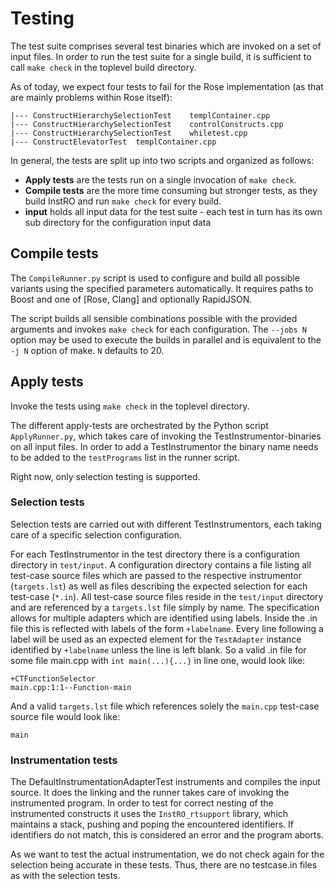 # Testing

The test suite comprises several test binaries which are invoked on a set of input files.
In order to run the test suite for a single build, it is sufficient to call `make check` in the toplevel build directory.

As of today, we expect four tests to fail for the Rose implementation (as that are mainly problems within Rose itself):
```
|--- ConstructHierarchySelectionTest	templContainer.cpp
|--- ConstructHierarchySelectionTest	controlConstructs.cpp
|--- ConstructHierarchySelectionTest	whiletest.cpp
|--- ConstructElevatorTest	templContainer.cpp
```


In general, the tests are split up into two scripts and organized as follows:
- **Apply tests** are the tests run on a single invocation of `make check`.
- **Compile tests** are the more time consuming but stronger tests, as they build InstRO and run `make check` for every build.
- **input** holds all input data for the test suite - each test in turn has its own sub directory for the configuration input data


## Compile tests

The `CompileRunner.py` script is used to configure and build all possible variants using the specified parameters automatically.
It requires paths to Boost and one of [Rose, Clang] and optionally RapidJSON.

The script builds all sensible combinations possible with the provided arguments and invokes `make check` for each configuration.
The `--jobs N` option may be used to execute the builds in parallel and is equivalent to the `-j N` option of make. `N` defaults to 20.

## Apply tests

Invoke the tests using `make check` in the toplevel directory.

The different apply-tests are orchestrated by the Python script `ApplyRunner.py`, which takes care of invoking the TestInstrumentor-binaries on all input files.
In order to add a TestInstrumentor the binary name needs to be added to the `testPrograms` list in the runner script.

Right now, only selection testing is supported.

### Selection tests

Selection tests are carried out with different TestInstrumentors, each taking care of a specific selection configuration.

For each TestInstrumentor in the test directory there is a configuration directory in `test/input`.
A configuration directory contains a file listing all test-case source files which are passed to the respective instrumentor (`targets.lst`) as well as files describing the expected selection for each test-case (`*.in`).
All test-case source files reside in the `test/input` directory and are referenced by a `targets.lst` file simply by name.
The specification allows for multiple adapters which are identified using labels.
Inside the .in file this is reflected with labels of the form `+labelname`.
Every line following a label will be used as an expected element for the `TestAdapter` instance identified by `+labelname` unless the line is left blank.
So a valid .in file for some file main.cpp with `int main(...){...}` in line one, would look like:
~~~
+CTFunctionSelector
main.cpp:1:1--Function-main
~~~

And a valid `targets.lst` file which references solely the `main.cpp` test-case source file would look like:
~~~
main
~~~

### Instrumentation tests
The DefaultInstrumentationAdapterTest instruments and compiles the input source.
It does the linking and the runner takes care of invoking the instrumented program.
In order to test for correct nesting of the instrumented constructs it uses the `InstRO_rtsupport` library, which maintains a stack, pushing and poping the encountered identifiers.
If identifiers do not match, this is considered an error and the program aborts.

As we want to test the actual instrumentation, we do not check again for the selection being accurate in these tests.
Thus, there are no testcase.in files as with the selection tests.
